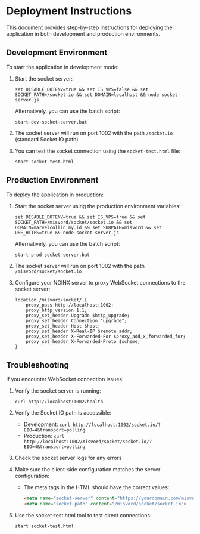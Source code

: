 # Deployment Instructions

This document provides step-by-step instructions for deploying the application in both development and production environments.

## Development Environment

To start the application in development mode:

1. Start the socket server:
   ```
   set DISABLE_DOTENV=true && set IS_VPS=false && set SOCKET_PATH=/socket.io && set DOMAIN=localhost && node socket-server.js
   ```
   
   Alternatively, you can use the batch script:
   ```
   start-dev-socket-server.bat
   ```

2. The socket server will run on port 1002 with the path `/socket.io` (standard Socket.IO path)

3. You can test the socket connection using the `socket-test.html` file:
   ```
   start socket-test.html
   ```

## Production Environment

To deploy the application in production:

1. Start the socket server using the production environment variables:
   ```
   set DISABLE_DOTENV=true && set IS_VPS=true && set SOCKET_PATH=/misvord/socket/socket.io && set DOMAIN=marvelcollin.my.id && set SUBPATH=misvord && set USE_HTTPS=true && node socket-server.js
   ```

   Alternatively, you can use the batch script:
   ```
   start-prod-socket-server.bat
   ```

2. The socket server will run on port 1002 with the path `/misvord/socket/socket.io`

3. Configure your NGINX server to proxy WebSocket connections to the socket server:
   ```nginx
   location /misvord/socket/ {
       proxy_pass http://localhost:1002;
       proxy_http_version 1.1;
       proxy_set_header Upgrade $http_upgrade;
       proxy_set_header Connection "upgrade";
       proxy_set_header Host $host;
       proxy_set_header X-Real-IP $remote_addr;
       proxy_set_header X-Forwarded-For $proxy_add_x_forwarded_for;
       proxy_set_header X-Forwarded-Proto $scheme;
   }
   ```

## Troubleshooting

If you encounter WebSocket connection issues:

1. Verify the socket server is running:
   ```
   curl http://localhost:1002/health
   ```

2. Verify the Socket.IO path is accessible:
   - Development: `curl http://localhost:1002/socket.io/?EIO=4&transport=polling`
   - Production: `curl http://localhost:1002/misvord/socket/socket.io/?EIO=4&transport=polling`

3. Check the socket server logs for any errors

4. Make sure the client-side configuration matches the server configuration:
   - The meta tags in the HTML should have the correct values:
     ```html
     <meta name="socket-server" content="https://yourdomain.com/misvord/socket">
     <meta name="socket-path" content="/misvord/socket/socket.io">
     ```

5. Use the socket-test.html tool to test direct connections:
   ```
   start socket-test.html
   ``` 